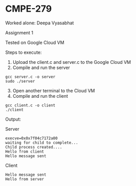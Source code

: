 # CMPE-279

Worked alone: Deepa Vyasabhat

Assignment 1

Tested on Google Cloud VM

Steps to execute:
1) Upload the client.c and server.c to the Google Cloud VM
2) Compile and run the server
```
gcc server.c -o server
sudo ./server
```
3) Open another terminal to the Cloud VM
3) Compile and run the client
```
gcc client.c -o client
./client
```

Output:

Server

```
execve=0x0x7f04c7172a00
waiting for child to complete...
Child process created....
Hello from client
Hello message sent
```

Client

```
Hello message sent
Hello from server
```
